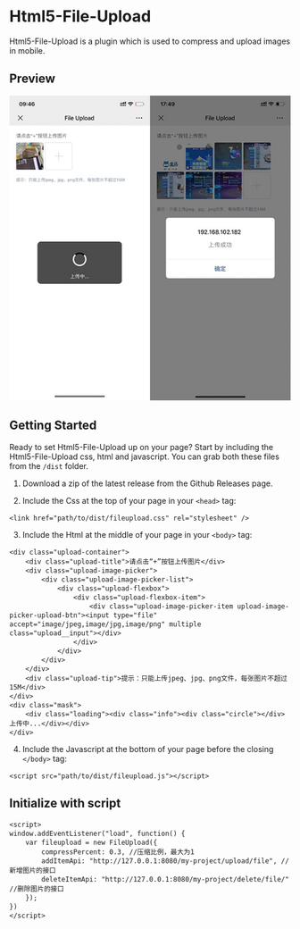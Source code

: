 # Html5-File-Upload
Html5-File-Upload is a plugin which is used to compress and upload images in mobile.



## Preview
![Html5-File-Upload](https://github.com/yuan569/Html5-File-Upload/blob/master/fileupload/dist/img/preview.jpg)



## Getting Started

Ready to set Html5-File-Upload up on your page? Start by including the Html5-File-Upload css, html and javascript. You can grab both these files from the `/dist` folder. 

1. Download a zip of the latest release from the Github Releases page.

2. Include the Css at the top of your page in your `<head>` tag:
```
<link href="path/to/dist/fileupload.css" rel="stylesheet" />
```

3. Include the Html at the middle of your page in your `<body>` tag:
```
<div class="upload-container">
    <div class="upload-title">请点击“+”按钮上传图片</div>
    <div class="upload-image-picker">
        <div class="upload-image-picker-list">
            <div class="upload-flexbox">
                <div class="upload-flexbox-item">
                    <div class="upload-image-picker-item upload-image-picker-upload-btn"><input type="file" accept="image/jpeg,image/jpg,image/png" multiple class="upload__input"></div>
                </div>
            </div>
        </div>
    </div>
    <div class="upload-tip">提示：只能上传jpeg、jpg、png文件，每张图片不超过15M</div>
</div>
<div class="mask">
    <div class="loading"><div class="info"><div class="circle"></div>上传中...</div></div>
</div>
```

4. Include the Javascript at the bottom of your page before the closing `</body>` tag: 
```
<script src="path/to/dist/fileupload.js"></script> 
```


## Initialize with script
```
<script>
window.addEventListener("load", function() {
    var fileupload = new FileUpload({
        compressPercent: 0.3, //压缩比例，最大为1
        addItemApi: "http://127.0.0.1:8080/my-project/upload/file", //新增图片的接口
        deleteItemApi: "http://127.0.0.1:8080/my-project/delete/file/" //删除图片的接口
    });
})
</script>
```
